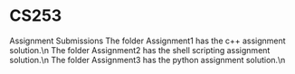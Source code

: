 # CS253
Assignment Submissions
The folder Assignment1 has the c++ assignment solution.\n
The folder Assignment2 has the shell scripting assignment solution.\n
The folder Assignment3 has the python assignment solution.\n
